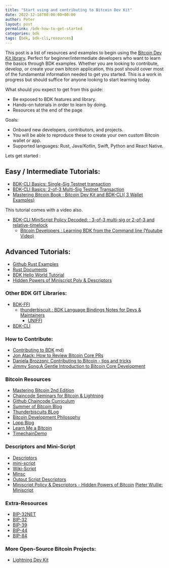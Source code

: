 ```yaml
---
title: "Start using and contributing to Bitcoin Dev Kit"
date: 2022-12-16T00:00:00+00:00
author: Peter
layout: post
permalink: /bdk-how-to-get-started
categories: bdk
tags: [bdk, bdk-cli,resources]
---
```



This post is a list of resources and examples to begin using the [Bitcoin Dev Kit library](https://bitcoindevkit.org/). Perfect for beginner/intermediate developers who want to learn the basics through BDK examples. Whether you are looking to contribute, develop, or create your own bitcoin application, this post should cover most of the fundamental information needed to get you started. This is a work in progress but should suffice for anyone looking to start learning today. 

What should you expect to get from this guide:
-	Be exposed to BDK features and library.
-	Hands-on tutorials in order to learn by doing.
-   Resources at the end of the page

Goals: 
-   Onboard new developers, contributors, and projects.
-	You will be able to reproduce these to create your own custom Bitcoin wallet or app.
-	Supported languages: Rust, Java/Kotlin, Swift, Python and React Native.


Lets get started : 

## Easy / Intermediate Tutorials:

-	[BDK-CLI Basics: Single-Sig Testnet transaction](https://waterst0ne.github.io/bdk-cli-basics/)
-	[BDK-CLI Basics: 2-of-3 Multi-Sig Testnet Transaction](https://waterst0ne.github.io/bdk-cli-basics-multisig/)
-	[Mastering Bitcoin Book : Bitcoin Dev Kit and BDK-CLI( 3 Wallet Examples)](https://github.com/bitcoinbook/bitcoinbook/blob/develop/appdx-bitcoindevkit.asciidoc)

This tutorial comes with a video also. 
-	[BDK-CLI MiniScript Policy Decoded: : 3-of-3 multi-sig or 2-of-3 and relative-timelock](https://bitcoindevkit.org/tutorials/spending_policy_demo/)
    -	[Bitcoin Developers : Learning BDK from the Command line (Youtube Video)](https://www.youtube.com/watch?v=-Q8OD8NCEe4&t=2s)


## Advanced Tutorials:
- [Github Rust Examples](https://github.com/bitcoindevkit/bdk)
- [Rust Documents](https://docs.rs/bdk/latest/bdk/)
- [BDK Hello World Tutorial](https://bitcoindevkit.org/blog/2020/12/hello-world/)
- [Hidden Powers of Miniscript Poly & Descriptors](https://bitcoindevkit.org/tutorials/hidden-power-of-bitcoin/)


###  Other BDK GIT Libraries:
- [BDK-FFI](https://github.com/bitcoindevkit/bdk-ffi)
    - [thunderbiscuit : BDK Language Bindings
Notes for Devs & Maintainers ](https://hackmd.io/@thunderbiscuit/HJx0a5g1Sc/%2FbFseX47kRkq6OpAlajfPAw)
        - [UNIFFI](https://github.com/mozilla/uniffi-rs)
- [BDK-CLI](https://github.com/bitcoindevkit/bdk-cli)

### How to Contribute:
- [Contributing to BDK](https://github.com/bitcoindevkit/bdk-cli/blob/master/CONTRIBUTING.md)
md)
- [Jon Atack: How to Review Bitcoin Core PRs](https://github.com/jonatack/bitcoin-development/blob/master/how-to-review-bitcoin-core-prs.md)
- [Daniela Brozzoni: Contributing to Bitcoin - tips and tricks](https://danielabrozzoni.com/posts/contributing_to_oss/)
- [Jimmy Song:A Gentle Introduction to Bitcoin Core Development](https://bitcointechtalk.com/a-gentle-introduction-to-bitcoin-core-development-fdc95eaee6b8)

### Bitcoin Resources 
- [Mastering Bitcoin 2nd Edition](https://github.com/bitcoinbook/bitcoinbook)
- [Chaincode Seminars for Bitcoin & Lightning](https://chaincode.gitbook.io/seminars/)
- [Github Chaincode Curriculum](https://github.com/chaincodelabs/bitcoin-curriculum)
- [Summer of Bitcoin Blog](https://blog.summerofbitcoin.org/)
- [Thunderbiscuits BLog](https://thunderbiscuit.com/)
- [Bitcoin Development Philosophy](https://rosenbaum.se/btcphil/#readme)
- [Lopp Blog](https://blog.lopp.net/)
- [Learn Me a Bitcoin](https://learnmeabitcoin.com/)
- [TimechainDemo](https://timechaindemo.io/)

### Descriptors and Mini-Script
- [Descriptors](https://bitcoindevkit.org/descriptors/)
- [mini-script](https://bitcoin.sipa.be/miniscript/)
- [Wiki-Script](https://en.bitcoin.it/wiki/Script)
- [Minsc](https://min.sc/)
- [Output Script Descriptors](https://bitcoinops.org/en/topics/output-script-descriptors/)
- [Miniscript Policy & Descriptors - Hidden Powers of Bitcoin](https://blog.summerofbitcoin.org/miniscript-policy-descriptors-hidden-powers-of-bitcoin/)
[Pieter Wullie: Miniscript](https://btctranscripts.com/stanford-blockchain-conference/2019/miniscript/)

### Extra-Resources

- [BIP-32NET](https://www.bip32.net/)
- [BIP-32](https://github.com/bitcoin/bips/blob/master/bip-0032.mediawiki)
- [BIP-39](https://github.com/bitcoin/bips/blob/master/bip-0039.mediawiki)
- [BIP-44](https://github.com/bitcoin/bips/blob/master/bip-0044.mediawiki)
- [BIP-84](https://github.com/bitcoin/bips/blob/master/bip-0084.mediawiki)

### More Open-Source Bitcoin Projects:
- [Lightning Dev Kit](https://lightningdevkit.org/)